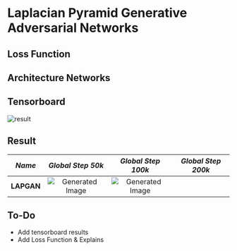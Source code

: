 # Laplacian Pyramid Generative Adversarial Networks

## Loss Function


## Architecture Networks


## Tensorboard

![result](https://github.com/kozistr/Awesome-GANs/blob/master/LAPGAN/lapgan_tb.png)

## Result

*Name* | *Global Step 50k* | *Global Step 100k* | *Global Step 200k*
:---: | :---: | :---: | :---:
**LAPGAN**    | ![Generated Image](https://github.com/kozistr/Awesome-GANs/blob/master/LAPGAN/gen_img/train_128_80000.png) | ![Generated Image](https://github.com/kozistr/Awesome-GANs/blob/master/LAPGAN/gen_img/train_224_140000.png) | 

## To-Do
* Add tensorboard results
* Add Loss Function & Explains 